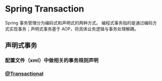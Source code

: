 # Spring Transaction  

Spring 事务管理分为编码式和声明式的两种方式。
编程式事务指的是通过编码方式实现事务；声明式事务基于 AOP，将具体业务逻辑与事务处理解耦。


## 声明式事务
### 配置文件（xml）中做相关的事务规则声明

### [@Transactional](@Transactional.md)
